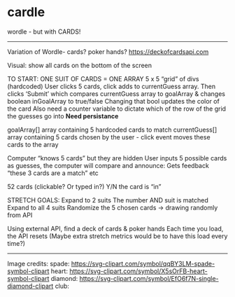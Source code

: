 # cardle

wordle - but with CARDS!

---

Variation of Wordle- cards? poker hands?
https://deckofcardsapi.com

Visual: show all cards on the bottom of the screen

TO START:
ONE SUIT OF CARDS = ONE ARRAY 5 x 5 “grid” of divs (hardcoded)
User clicks 5 cards, click adds to currentGuess array.
Then clicks ‘Submit’ which compares currentGuess array to goalArray & changes boolean inGoalArray to true/false
Changing that bool updates the color of the card
Also need a counter variable to dictate which of the row of the grid the guesses go into
**Need persistance**

goalArray[] array containing 5 hardcoded cards to match
currentGuess[] array containing 5 cards chosen by the user - click event moves these cards to the array

Computer “knows 5 cards” but they are hidden
User inputs 5 possible cards as guesses, the computer will compare and announce:
Gets feedback “these 3 cards are a match” etc

52 cards (clickable? Or typed in?)
Y/N the card is “in”

STRETCH GOALS:
Expand to 2 suits
The number AND suit is matched
Expand to all 4 suits
Randomize the 5 chosen cards -> drawing randomly from API

Using external API, find a deck of cards & poker hands
Each time you load, the API resets
(Maybe extra stretch metrics would be to have this load every time?)

---

Image credits:
spade: https://svg-clipart.com/symbol/qqBY3LM-spade-symbol-clipart
heart: https://svg-clipart.com/symbol/X5sOrFB-heart-symbol-clipart
diamond: https://svg-clipart.com/symbol/EfO6f7N-single-diamond-clipart
club:
